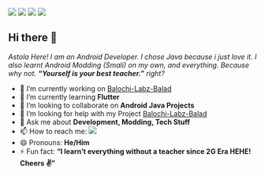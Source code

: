 ![](https://img.shields.io/badge/Astola%20Studio-Github-blue) ![](https://komarev.com/ghpvc/?username=astola-studio) ![](https://img.shields.io/badge/Whatsapp-5K-blue) ![](https://img.shields.io/badge/Telegram-13K-blue)
## Hi there 👋
_Astola Here! I am an Android Developer. I chose Java because i just love it. I also learnt Android Modding (Smali) on my own, and everything. Because why not. **“Yourself is your best teacher.”** right?_

- 🔭 I’m currently working on [Balochi-Labz-Balad](https://github.com/astola-studio/Balochi-Labz-Balad)
- 🌱 I’m currently learning **Flutter**
- 👯 I’m looking to collaborate on **Android Java Projects**
- 🤔 I’m looking for help with my Project [Balochi-Labz-Balad](https://github.com/astola-studio/Balochi-Labz-Balad)
- 💬 Ask me about **Development, Modding, Tech Stuff**
- 📫 How to reach me: <a href="https://whatsapp.com/channel/0029VaA9hJGD38CKpIQk8W32"><img src="https://img.shields.io/badge/WhatsApp-25D366?logo=whatsapp&logoColor=white"></img></a>
- 😄 Pronouns: **He/Him**
- ⚡ Fun fact: **“I learn’t everything without a teacher since 2G Era HEHE! Cheers ✌️”**
